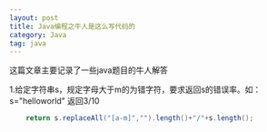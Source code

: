 ```yaml
---
layout: post
title: Java编程之牛人是这么写代码的
category: Java
tag: java
---
```


这篇文章主要记录了一些java题目的牛人解答

1.给定字符串s，规定字母大于m的为错字符，要求返回s的错误率。如：s="helloworld"  返回3/10  

```java  
	return s.replaceAll("[a-m]","").length()+"/"+s.length();
```


